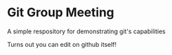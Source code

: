 # Git Group Meeting

A simple respository for demonstrating git's capabilities

Turns out you can edit on github itself!
